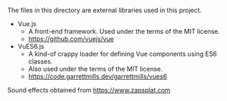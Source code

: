 The files in this directory are external libraries used in this project.

- Vue.js
    - A front-end framework. Used under the terms of the MIT license.
    - https://github.com/vuejs/vue
- VuES6.js
    - A kind-of crappy loader for defining Vue components using ES6 classes.
    - Also used under the terms of the MIT license.
    - https://code.garrettmills.dev/garrettmills/vues6

Sound effects obtained from https://www.zapsplat.com